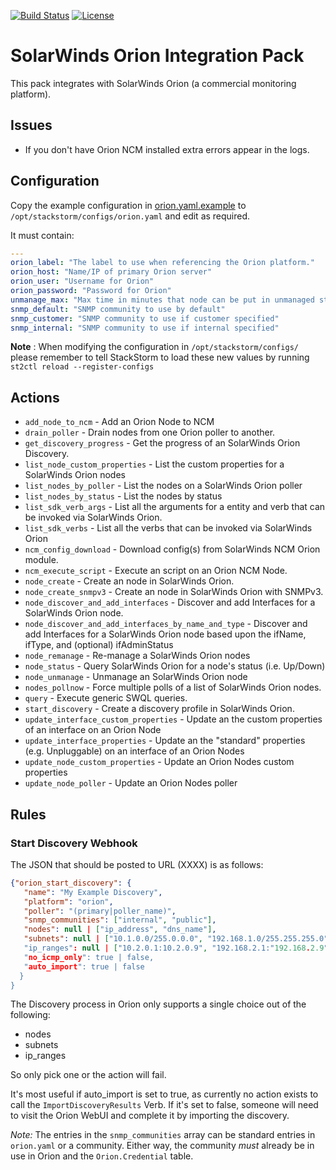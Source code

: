 [![Build Status](https://circleci.com/gh/StackStorm-Exchange/stackstorm-orion.svg?style=shield&circle-token=:circle-token)](https://circleci.com/gh/StackStorm-Exchange/stackstorm-orion) [![License](https://img.shields.io/badge/License-Apache%202.0-blue.svg)](https://opensource.org/licenses/Apache-2.0)

# SolarWinds Orion Integration Pack

This pack integrates with SolarWinds Orion (a commercial monitoring
platform).

## Issues

- If you don't have Orion NCM installed extra errors appear in the logs.

## Configuration

Copy the example configuration in [orion.yaml.example](./orion.yaml.example)
to `/opt/stackstorm/configs/orion.yaml` and edit as required.

It must contain:

```yaml
---
orion_label: "The label to use when referencing the Orion platform."
orion_host: "Name/IP of primary Orion server"
orion_user: "Username for Orion"
orion_password: "Password for Orion"
unmanage_max: "Max time in minutes that node can be put in unmanaged state"
snmp_default: "SNMP community to use by default"
snmp_customer: "SNMP community to use if customer specified"
snmp_internal: "SNMP community to use if internal specified"
```

**Note** : When modifying the configuration in `/opt/stackstorm/configs/` please
           remember to tell StackStorm to load these new values by running
           `st2ctl reload --register-configs`

## Actions

* `add_node_to_ncm` - Add an Orion Node to NCM
* `drain_poller` - Drain nodes from one Orion poller to another.
* `get_discovery_progress` - Get the progress of an SolarWinds Orion Discovery.
* `list_node_custom_properties` - List the custom properties for a SolarWinds Orion nodes
* `list_nodes_by_poller` - List the nodes on a SolarWinds Orion poller
* `list_nodes_by_status` - List the nodes by status
* `list_sdk_verb_args` - List all the arguments for a entity and verb that can be invoked via SolarWinds Orion.
* `list_sdk_verbs` - List all the verbs that can be invoked via SolarWinds Orion
* `ncm_config_download` - Download config(s) from SolarWinds NCM Orion module.
* `ncm_execute_script` - Execute an script on an Orion NCM Node.
* `node_create` - Create an node in SolarWinds Orion.
* `node_create_snmpv3` - Create an node in SolarWinds Orion with SNMPv3.
* `node_discover_and_add_interfaces` - Discover and add Interfaces for a SolarWinds Orion node.
* `node_discover_and_add_interfaces_by_name_and_type` - Discover and add Interfaces for a SolarWinds Orion node based upon the ifName, ifType, and (optional) ifAdminStatus
* `node_remanage` - Re-manage a SolarWinds Orion nodes
* `node_status` - Query SolarWinds Orion for a node's status (i.e. Up/Down)
* `node_unmanage` - Unmanage an SolarWinds Orion node
* `nodes_pollnow` - Force multiple polls of a list of SolarWinds Orion nodes.
* `query` - Execute generic SWQL queries.
* `start_discovery` - Create a discovery profile in SolarWinds Orion.
* `update_interface_custom_properties` - Update an the custom properties of an interface on an Orion Node
* `update_interface_properties` - Update an the "standard" properties (e.g. Unpluggable) on an interface of an Orion Nodes 
* `update_node_custom_properties` - Update an Orion Nodes custom properties
* `update_node_poller` - Update an Orion Nodes poller

## Rules

### Start Discovery Webhook

The JSON that should be posted to URL (XXXX) is as follows:

```json
{"orion_start_discovery": {
   "name": "My Example Discovery",
   "platform": "orion",
   "poller": "(primary|poller_name)",
   "snmp_communities": ["internal", "public"],
   "nodes": null | ["ip_address", "dns_name"],
   "subnets": null | ["10.1.0.0/255.0.0.0", "192.168.1.0/255.255.255.0" ]
   "ip_ranges": null | ["10.2.0.1:10.2.0.9", "192.168.2.1:"192.168.2.9"],
   "no_icmp_only": true | false,
   "auto_import": true | false
  }
}
```

The Discovery process in Orion only supports a single choice out of
the following:

- nodes
- subnets
- ip\_ranges

So only pick one or the action will fail.

It's most useful if auto\_import is set to true, as currently no action
exists to call the `ImportDiscoveryResults` Verb. If it's set to
false, someone will need to visit the Orion WebUI and complete it by
importing the discovery.

*Note:* The entries in the `snmp_communities` array can be standard
entries in `orion.yaml` or a community. Either way, the community
*must* already be in use in Orion and the `Orion.Credential` table.
